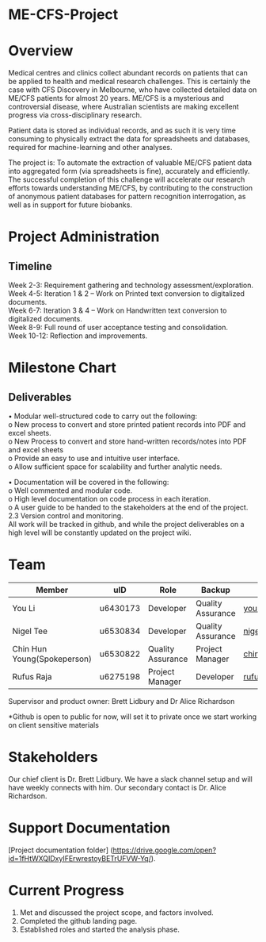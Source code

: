 # ME-CFS-Project

# Overview

Medical centres and clinics collect abundant records on patients that can be applied to health and medical research challenges. This is certainly the case with CFS Discovery in Melbourne, who have collected detailed data on ME/CFS patients for almost 20 years. ME/CFS is a mysterious and controversial disease, where Australian scientists are making excellent progress via cross-disciplinary research.

Patient data is stored as individual records, and as such it is very time consuming to physically extract the data for spreadsheets and databases, required for machine-learning and other analyses.

The project is: To automate the extraction of valuable ME/CFS patient data into aggregated form (via spreadsheets is fine), accurately and efficiently. The successful completion of this challenge will accelerate our research efforts towards understanding ME/CFS, by contributing to the construction of anonymous patient databases for pattern recognition interrogation, as well as in support for future biobanks.

# Project Administration
## Timeline
Week 2-3: Requirement gathering and technology assessment/exploration. <br />
Week 4-5: Iteration 1 & 2 – Work on Printed text conversion to digitalized documents.<br />
Week 6-7: Iteration 3 & 4 – Work on Handwritten text conversion to digitalized documents.<br />
Week 8-9: Full round of user acceptance testing and consolidation.<br />
Week 10-12: Reflection and improvements.<br />

# Milestone Chart  
## Deliverables
•	Modular well-structured code to carry out the following:<br />
o	New process to convert and store printed patient records into PDF and excel sheets. <br />
o	New Process to convert and store hand-written records/notes into PDF and excel sheets<br />
o	Provide an easy to use and intuitive user interface. <br />
o	Allow sufficient space for scalability and further analytic needs. <br />

•	Documentation will be covered in the following:<br />
o	Well commented and modular code. <br />
o	High level documentation on code process in each iteration. <br />
o	A user guide to be handed to the stakeholders at the end of the project.<br />
2.3 Version control and monitoring.<br />
All work will be tracked in github, and while the project deliverables on a high level will be constantly updated on the project wiki. <br />

# Team
|Member| uID|	Role|	Backup|	Email|
| --- | --- | --- | --- | --- |
|You Li|u6430173|Developer| 	Quality Assurance|	you.li@anu.edu.au|
|Nigel Tee|u6530834|Developer|	Quality Assurance|	nigel.tee@anu.edu.au|
|Chin Hun Young(Spokeperson)|u6530822|Quality Assurance|	Project Manager|	chin.young@anu.edu.au|
|Rufus Raja|u6275198	|Project Manager|	Developer|	rufus.raja@anu.edu.au|

Supervisor and product owner: Brett Lidbury and Dr Alice Richardson  

*Github is open to public for now, will set it to private once we start working on client sensitive materials

# Stakeholders
Our chief client is Dr. Brett Lidbury. We have a slack channel setup and will have weekly connects with him. Our secondary contact is Dr. Alice Richardson. 

# Support Documentation

[Project documentation folder] (https://drive.google.com/open?id=1fHtWXQIDxyIFErwrestoyBETrUFVW-Yq/).


# Current Progress
1.	Met and discussed the project scope, and factors involved. 
2.	Completed the github landing page.
3.	Established roles and started the analysis phase.


